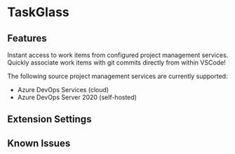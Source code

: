 # TaskGlass

## Features

Instant access to work items from configured project management services. Quickly associate work items with git commits directly from within VSCode!

The following source project management services are currently supported:

- Azure DevOps Services (cloud)
- Azure DevOps Server 2020 (self-hosted)

## Extension Settings

## Known Issues
